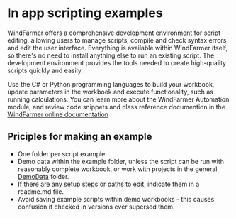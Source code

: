 # In app scripting examples
WindFarmer offers a comprehensive development environment for script editing, allowing users to manage scripts, compile and check syntax errors, and edit the user interface. Everything is available within WindFarmer itself, so there's no need to install anything else to run an existing script. The development environment provides the tools needed to create high-quality scripts quickly and easily.

Use the C# or Python programming languages to build your workbook, update parameters in the workbook and execute functionality, such as running calculations. You can learn more about the WindFarmer Automation module, and review code snippets and class reference documention in the [WindFarmer online documentation](https://mysoftware.dnv.com/download/public/renewables/windfarmer/manuals/latest/Automation/Introduction/Introduction.html)

## Priciples for making an example
* One folder per script example
* Demo data within the example folder, unless the script can be run with reasonably complete workbook, or work with projects in the general [DemoData](../../DemoData) folder. 
* If there are any setup steps or paths to edit, indicate them in a readme.md file.
* Avoid saving example scripts within demo workbooks - this causes confusion if checked in versions ever supersed them.

